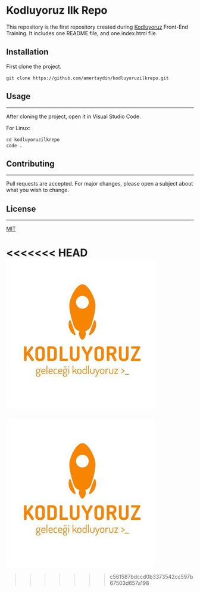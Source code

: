 # Kodluyoruz Ilk Repo
This repository is the first repository created during [Kodluyoruz](https://www.kodluyoruz.org) Front-End Training. It includes one README file, and one index.html file.

## Installation

First clone the project. 

```
git clone https://github.com/amertaydin/kodluyoruzilkrepo.git
```

## Usage
---
After cloning the project, open it in Visual Studio Code.

For Linux:

```
cd kodluyoruzilkrepo
code .
```

## Contributing
---
Pull requests are accepted. For major changes, please open a subject about what you wish to change.

## License
---
[MIT](https://choosealicense.com/licenses/mit/)

<<<<<<< HEAD
![Kodluyoruz Logo](https://raw.githubusercontent.com/Kodluyoruz/taskforce/git/git/markdown-nedir-nasil-kullaniriz-/figures/kodluyoruz_logo.jpg)
=======
![Kodluyoruz Logo](https://raw.githubusercontent.com/Kodluyoruz/taskforce/git/git/markdown-nedir-nasil-kullaniriz-/figures/kodluyoruz_logo.jpg)
>>>>>>> c561587bdccd0b3373542cc597b67503d657a198
